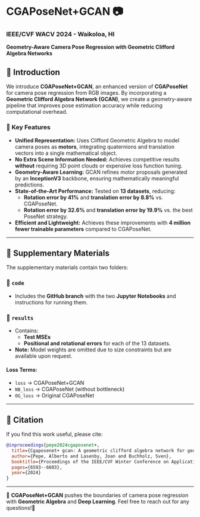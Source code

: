 # CGAPoseNet+GCAN 📷

### IEEE/CVF WACV 2024 - Waikoloa, HI  

**Geometry-Aware Camera Pose Regression with Geometric Clifford Algebra Networks**  

## 📌 Introduction
We introduce **CGAPoseNet+GCAN**, an enhanced version of **CGAPoseNet** for camera pose regression from RGB images. By incorporating a **Geometric Clifford Algebra Network (GCAN)**, we create a geometry-aware pipeline that improves pose estimation accuracy while reducing computational overhead. 

### 🔹 Key Features
- **Unified Representation:** Uses Clifford Geometric Algebra to model camera poses as **motors**, integrating quaternions and translation vectors into a single mathematical object.
- **No Extra Scene Information Needed:** Achieves competitive results **without** requiring 3D point clouds or expensive loss function tuning.
- **Geometry-Aware Learning:** GCAN refines motor proposals generated by an **InceptionV3** backbone, ensuring mathematically meaningful predictions.
- **State-of-the-Art Performance:** Tested on **13 datasets**, reducing:
  - **Rotation error by 41%** and **translation error by 8.8%** vs. CGAPoseNet.
  - **Rotation error by 32.6%** and **translation error by 19.9%** vs. the best PoseNet strategy.
- **Efficient and Lightweight:** Achieves these improvements with **4 million fewer trainable parameters** compared to CGAPoseNet.

---

## 📁 Supplementary Materials

The supplementary materials contain two folders:

### 📂 `code`
- Includes the **GitHub branch** with the two **Jupyter Notebooks** and instructions for running them.

### 📂 `results`
- Contains:
  - **Test MSEs**
  - **Positional and rotational errors** for each of the 13 datasets.
- **Note:** Model weights are omitted due to size constraints but are available upon request.

#### Loss Terms:
- `loss` → CGAPoseNet+GCAN
- `NB_loss` → CGAPoseNet (without bottleneck)
- `OG_loss` → Original CGAPoseNet

---

## 📖 Citation
If you find this work useful, please cite:

```bibtex
@inproceedings{pepe2024cgaposenet+,
  title={Cgaposenet+ gcan: A geometric clifford algebra network for geometry-aware camera pose regression},
  author={Pepe, Alberto and Lasenby, Joan and Buchholz, Sven},
  booktitle={Proceedings of the IEEE/CVF Winter Conference on Applications of Computer Vision},
  pages={6593--6603},
  year={2024}
}
```

---


🎯 **CGAPoseNet+GCAN** pushes the boundaries of camera pose regression with **Geometric Algebra** and **Deep Learning**. Feel free to reach out for any questions!🚀
